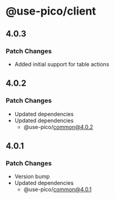 # @use-pico/client

## 4.0.3

### Patch Changes

- Added initial support for table actions

## 4.0.2

### Patch Changes

- Updated dependencies
- Updated dependencies
  - @use-pico/common@4.0.2

## 4.0.1

### Patch Changes

- Version bump
- Updated dependencies
  - @use-pico/common@4.0.1
